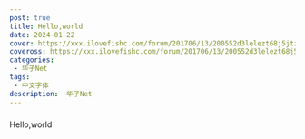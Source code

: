 ```yaml
---
post: true
title: Hello,world
date: 2024-01-22
cover: https://xxx.ilovefishc.com/forum/201706/13/200552d3lelezt68j5jtz6.png
coveross: https://xxx.ilovefishc.com/forum/201706/13/200552d3lelezt68j5jtz6.png
categories:
 - 华子Net
tags:
 - 中文字体
description:  华子Net
---
```

###
Hello,world